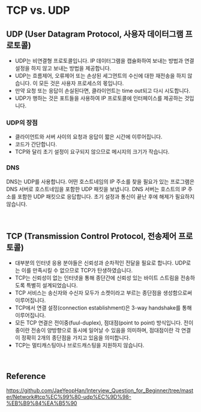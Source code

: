 # TCP vs. UDP

## UDP (User Datagram Protocol, 사용자 데이터그램 프로토콜)

-   UDP는 비연결형 프로토콜입니다. IP 데이터그램을 캡슐화하여 보내는 방법과 연결 설정을 하지 않고 보내는 방법을 제공합니다.
-   UDP는 흐름제어, 오류제어 또는 손상된 세그먼트의 수신에 대한 재전송을 하지 않습니다. 이 모든 것은 사용자 프로세스의 몫입니다.
-   만약 요청 또는 응답이 손실된다면, 클라이언트는 time out되고 다시 시도합니다.
-   UDP가 행하는 것은 포트들을 사용하여 IP 프로토콜에 인터페이스를 제공하는 것입니다.

### UDP의 장점

-   클라이언트와 서버 사이의 요청과 응답이 짧은 시간에 이루어집니다.
-   코드가 간단합니다.
-   TCP와 달리 초기 설정이 요구되지 않으므로 메시지의 크기가 작습니다.

### DNS

DNS는 UDP를 사용합니다. 어떤 호스트네임의 IP 주소를 찾을 필요가 있는 프로그램은 DNS 서버로 호스트네임을 포함한 UDP 패킷을 보냅니다. DNS 서버는 호스트의 IP 주소를 포함한 UDP 패킷으로 응답합니다. 초기 설정과 통신이 끝난 후에 해제가 필요하지 않습니다.

<br>

## TCP (Transmission Control Protocol, 전송제어 프로토콜)

-   대부분의 인터넷 응용 분야들은 신뢰성과 순차적인 전달을 필요로 합니다. UDP로는 이를 만족시킬 수 없으므로 TCP가 탄생하였습니다.
-   TCP는 신뢰성이 없는 인터넷을 통해 종단간에 신뢰성 있는 바이트 스트림을 전송하도록 특별히 설계되었습니다.
-   TCP 서비스는 송신자와 수신자 모두가 소켓이라고 부르는 종단점을 생성함으로써 이루어집니다.
-   TCP에서 연결 설정(connection establishment)은 3-way handshake를 통해 이루어집니다.
-   모든 TCP 연결은 전이중(fuul-duplex), 점대점(point to point) 방식입니다. 전이중이란 전송이 양방향으로 동시에 일어날 수 있음을 의미하며, 점대점이란 각 연결이 정확히 2개의 종단점을 가지고 있음을 의미합니다.
-   TCP는 멀티캐스팅이나 브로드캐스팅을 지원하지 않습니다.

<br>

## Reference

https://github.com/JaeYeopHan/Interview_Question_for_Beginner/tree/master/Network#tcp%EC%99%80-udp%EC%9D%98-%EB%B9%84%EA%B5%90
